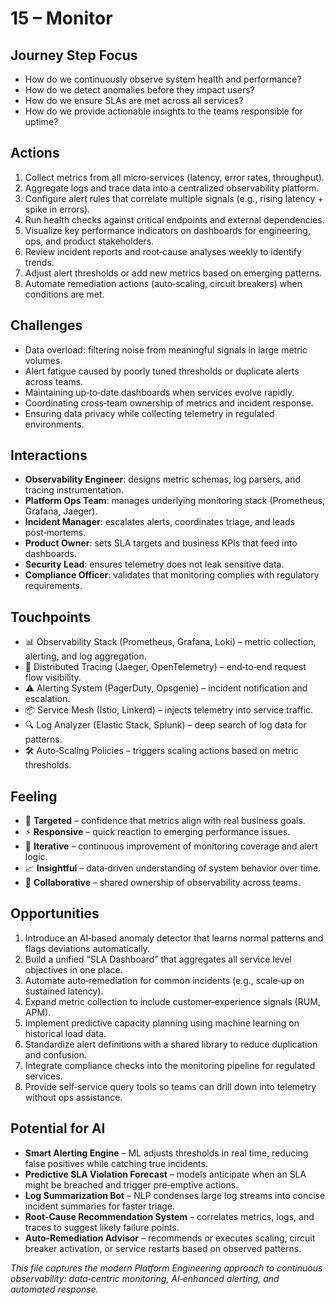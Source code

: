 # 15 – Monitor

## Journey Step Focus
- How do we continuously observe system health and performance?  
- How do we detect anomalies before they impact users?  
- How do we ensure SLAs are met across all services?  
- How do we provide actionable insights to the teams responsible for uptime?

## Actions
1. Collect metrics from all micro‑services (latency, error rates, throughput).  
2. Aggregate logs and trace data into a centralized observability platform.  
3. Configure alert rules that correlate multiple signals (e.g., rising latency + spike in errors).  
4. Run health checks against critical endpoints and external dependencies.  
5. Visualize key performance indicators on dashboards for engineering, ops, and product stakeholders.  
6. Review incident reports and root‑cause analyses weekly to identify trends.  
7. Adjust alert thresholds or add new metrics based on emerging patterns.  
8. Automate remediation actions (auto‑scaling, circuit breakers) when conditions are met.

## Challenges
- Data overload: filtering noise from meaningful signals in large metric volumes.  
- Alert fatigue caused by poorly tuned thresholds or duplicate alerts across teams.  
- Maintaining up‑to‑date dashboards when services evolve rapidly.  
- Coordinating cross‑team ownership of metrics and incident response.  
- Ensuring data privacy while collecting telemetry in regulated environments.

## Interactions
- **Observability Engineer**: designs metric schemas, log parsers, and tracing instrumentation.  
- **Platform Ops Team**: manages underlying monitoring stack (Prometheus, Grafana, Jaeger).  
- **Incident Manager**: escalates alerts, coordinates triage, and leads post‑mortems.  
- **Product Owner**: sets SLA targets and business KPIs that feed into dashboards.  
- **Security Lead**: ensures telemetry does not leak sensitive data.  
- **Compliance Officer**: validates that monitoring complies with regulatory requirements.

## Touchpoints
- 📊 Observability Stack (Prometheus, Grafana, Loki) – metric collection, alerting, and log aggregation.  
- 🧩 Distributed Tracing (Jaeger, OpenTelemetry) – end‑to‑end request flow visibility.  
- ⚠️ Alerting System (PagerDuty, Opsgenie) – incident notification and escalation.  
- 📦 Service Mesh (Istio, Linkerd) – injects telemetry into service traffic.  
- 🔍 Log Analyzer (Elastic Stack, Splunk) – deep search of log data for patterns.  
- 🛠️ Auto‑Scaling Policies – triggers scaling actions based on metric thresholds.

## Feeling
- 🎯 **Targeted** – confidence that metrics align with real business goals.  
- ⚡ **Responsive** – quick reaction to emerging performance issues.  
- 🔄 **Iterative** – continuous improvement of monitoring coverage and alert logic.  
- 📈 **Insightful** – data‑driven understanding of system behavior over time.  
- 🤝 **Collaborative** – shared ownership of observability across teams.

## Opportunities
1. Introduce an AI‑based anomaly detector that learns normal patterns and flags deviations automatically.  
2. Build a unified “SLA Dashboard” that aggregates all service level objectives in one place.  
3. Automate auto‑remediation for common incidents (e.g., scale‑up on sustained latency).  
4. Expand metric collection to include customer‑experience signals (RUM, APM).  
5. Implement predictive capacity planning using machine learning on historical load data.  
6. Standardize alert definitions with a shared library to reduce duplication and confusion.  
7. Integrate compliance checks into the monitoring pipeline for regulated services.  
8. Provide self‑service query tools so teams can drill down into telemetry without ops assistance.

## Potential for AI
- **Smart Alerting Engine** – ML adjusts thresholds in real time, reducing false positives while catching true incidents.  
- **Predictive SLA Violation Forecast** – models anticipate when an SLA might be breached and trigger pre‑emptive actions.  
- **Log Summarization Bot** – NLP condenses large log streams into concise incident summaries for faster triage.  
- **Root‑Cause Recommendation System** – correlates metrics, logs, and traces to suggest likely failure points.  
- **Auto‑Remediation Advisor** – recommends or executes scaling, circuit breaker activation, or service restarts based on observed patterns.

*This file captures the modern Platform Engineering approach to continuous observability: data‑centric monitoring, AI‑enhanced alerting, and automated response.* 